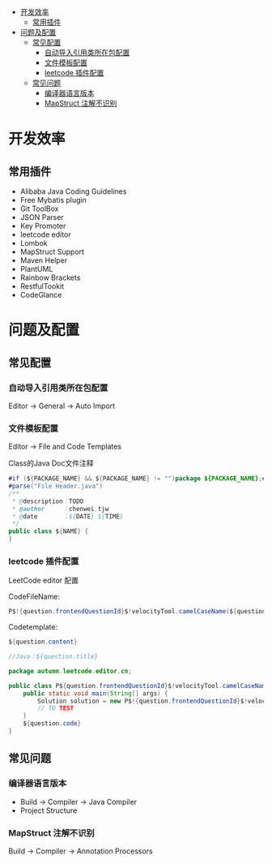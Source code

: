 <!-- GFM-TOC -->
* [开发效率](#开发效率)
  * [常用插件](#常用插件)
* [问题及配置](#问题及配置)
  * [常见配置](#常见配置)
    * [自动导入引用类所在包配置](#自动导入引用类所在包配置)
    * [文件模板配置](#文件模板配置)
    * [leetcode 插件配置](#leetcode-插件配置)
  * [常见问题](#常见问题)
    * [编译器语言版本](#编译器语言版本)
    * [MapStruct 注解不识别](#MapStruct-注解不识别)
<!-- GFM-TOC -->



# 开发效率

## 常用插件

- Alibaba Java Coding Guidelines
- Free Mybatis plugin
- Git ToolBox
- JSON Parser
- Key Promoter
- leetcode editor
- Lombok
- MapStruct Support
- Maven Helper
- PlantUML
- Rainbow Brackets
- RestfulTookit
- CodeGlance

# 问题及配置

## 常见配置

### 自动导入引用类所在包配置

Editor -> General -> Auto Import 

### 文件模板配置

Editor -> File and Code Templates

Class的Java Doc文件注释

```java
#if (${PACKAGE_NAME} && ${PACKAGE_NAME} != "")package ${PACKAGE_NAME};#end
#parse("File Header.java")
/**
 * @description：TODO
 * @author     ：chenwei.tjw
 * @date       ：${DATE} ${TIME}
 */
public class ${NAME} {
}
```

### leetcode 插件配置
LeetCode editor 配置

CodeFileName:
```java
P$!{question.frontendQuestionId}$!velocityTool.camelCaseName(${question.titleSlug})`
```

Codetemplate:
```java
${question.content}

//Java：${question.title}

package autumn.leetcode.editor.cn;

public class P${question.frontendQuestionId}$!velocityTool.camelCaseName(${question.titleSlug}){
    public static void main(String[] args) {
        Solution solution = new P$!{question.frontendQuestionId}$!velocityTool.camelCaseName(${question.titleSlug})().new Solution();
        // TO TEST
    }
    ${question.code}
}
```

## 常见问题

### 编译器语言版本

- Build -> Compiler -> Java Compiler
- Project Structure

### MapStruct 注解不识别

Build -> Compiler -> Annotation Processors

